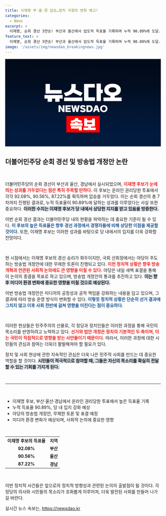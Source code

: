 ```yaml
---
title: 이재명 부·울·경 압승…정치 지형의 변화 예고!
categories:
  - News
excerpt: >
  이재명, 순회 경선 3연승! 부산과 울산에서 압도적 득표율 기록하며 누적 90.89%에 도달. 한편 국회선 방송법 개정안 필리버스터 중… 어떤 변화를 가져올까?
feature_text: >
  이재명, 순회 경선 3연승! 부산과 울산에서 압도적 득표율 기록하며 누적 90.89%에 도달. 한편 국회선 방송법 개정안 필리버스터 중… 어떤 변화를 가져올까?
image: '/assets/img/newsdao_breakingnews.jpg'
---
```


<p><img src="/assets/img/newsdao_breakingnews.jpg" alt="implanttips 속보" /></p>

<h2 data-ke-size="size26">더불어민주당 순회 경선 및 방송법 개정안 논란</h2>

<p data-ke-size="size16">&nbsp;</p>

<p>더불어민주당의 순회 경선이 부산과 울산, 경남에서 실시되었으며, <b><span style="color: #ee2323;">이재명 후보가 눈에 띄는 성과를 거두었다는 점은 특히 주목할 만하다.</span></b> 이 후보는 온라인 권리당원 투표에서 각각 92.08%, 90.56%, 87.22%를 획득하며 압승을 거두었다. 이는 순회 경선의 총 7차까지 진행된 결과로, 누적 득표율이 90.89%에 달하는 성과를 이루었다는 사실 또한 중요하다. <b><span style="background-color: #21538527;">이러한 수치는 이재명 후보가 당 내에서 상당한 지지를 받고 있음을 방증한다.</span></b></p>

<p>이번 순회 경선 결과는 더불어민주당 내의 현황을 파악하는 데 중요한 기준이 될 수 있다. <b><span style="color: #1a5490;">이 후보의 높은 득표율은 향후 경선 과정에서 경쟁자들에 비해 상당한 이점을 제공할 것이다.</span></b> 또한, 이재명 후보는 이러한 성과를 바탕으로 당 내에서의 입지를 더욱 강화할 전망이다.</p>

<p data-ke-size="size16">&nbsp;</p>

<p>현 시점에서는 이재명 후보의 경선 승리가 화두이지만, 국회 산회장에서는 야당이 주도하는 방송법 개정안에 대한 무제한 토론이 진행되고 있다. <b><span style="color: #ee2323;">이런 정치적 상황은 향후 방송 개혁과 연관된 사회적 논의에도 큰 영향을 미칠 수 있다.</span></b> 야당은 내일 새벽 표결을 통해 이 논의의 종결을 목표로 하고 있으며, 방송법 개정안의 통과를 추진하고 있다. <b><span style="background-color: #21538527;">이는 향후 미디어 환경 변화에 중요한 영향을 미칠 것으로 예상된다.</span></b></p>

<p>이번 방송법 개정안은 미디어의 공정성과 공적 책임을 강화하는 내용을 담고 있으며, 그 결과에 따라 방송 운영 방식이 변화할 수 있다. <b><span style="color: #1a5490;">이렇듯 정치적 상황은 단순히 선거 결과에 그치지 않고 이후 사회 전반에 걸쳐 영향을 미친다는 점이 중요하다.</span></b></p>

<p data-ke-size="size16">&nbsp;</p>

<p>이러한 현상들은 민주주의의 산물로, 각 정당과 정치인들은 이러한 과정을 통해 국민의 목소리를 반영하려고 노력하고 있다. <b><span style="color: #ee2323;">선거와 법안 개정은 정치의 기본적인 두 축이며, 이는 국민이 직접적으로 영향을 받는 사안들이기 때문이다.</span></b> 따라서, 이러한 과정에 대한 시민들의 관심과 참여는 더욱더 활발해져야 할 필요가 있다. </p>

<p>정치 및 사회 현상에 관한 지속적인 관심은 더욱 나은 민주적 사회를 만드는 데 중요한 역할을 할 것이다. <b><span style="background-color: #21538527;">시민들이 적극적으로 참여할 때, 그들은 자신의 목소리를 확실히 전달할 수 있는 기회를 가지게 된다.</span></b> </p>

<p data-ke-size="size16">&nbsp;</p>

<hr>

<p data-ke-size="size16">&nbsp;</p>

<ul>
    <li>이재명 후보, 부산·울산·경남에서 온라인 권리당원 투표에서 높은 득표율 기록</li>
    <li>누적 득표율 90.89%, 당 내 입지 강화 예상</li>
    <li>야당의 방송법 개정안, 무제한 토론 및 표결 예정</li>
    <li>미디어 환경 변화가 예상되며, 사회적 논의에 중요한 영향</li>
</ul>

<p data-ke-size="size16">&nbsp;</p>

<table>
    <tr>
        <td style="text-align: center; height: 17px;"><b>이재명 후보의 득표율</b></td>
        <td style="text-align: center; height: 17px;"><b>지역</b></td>
    </tr>
    <tr>
        <td style="text-align: center; height: 17px;"><b>92.08%</b></td>
        <td style="text-align: center; height: 17px;"><b>부산</b></td>
    </tr>
    <tr>
        <td style="text-align: center; height: 17px;"><b>90.56%</b></td>
        <td style="text-align: center; height: 17px;"><b>울산</b></td>
    </tr>
    <tr>
        <td style="text-align: center; height: 17px;"><b>87.22%</b></td>
        <td style="text-align: center; height: 17px;"><b>경남</b></td>
    </tr>
</table>

<p data-ke-size="size16">&nbsp;</p>

<p>이번 정치적 사건들은 앞으로의 정치적 방향성과 관련된 논의의 출발점이 될 것이다. 각 정당의 의사와 시민들의 목소리가 조화롭게 이루어져, 더욱 발전된 사회를 만들어 나가길 바란다.</p>
실시간 뉴스 속보는, <a href="https://newsdao.kr" rel="dofollow">https://newsdao.kr</a>



